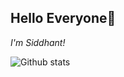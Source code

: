 ## Hello Everyone👋

_I'm Siddhant!_

![Github stats](https://github-readme-stats.vercel.app/api?username=siddhantmittal024)

